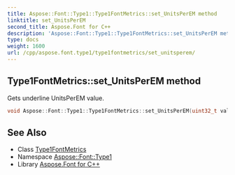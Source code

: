 ```yaml
---
title: Aspose::Font::Type1::Type1FontMetrics::set_UnitsPerEM method
linktitle: set_UnitsPerEM
second_title: Aspose.Font for C++
description: 'Aspose::Font::Type1::Type1FontMetrics::set_UnitsPerEM method. Gets underline UnitsPerEM value in C++.'
type: docs
weight: 1600
url: /cpp/aspose.font.type1/type1fontmetrics/set_unitsperem/
---
```

## Type1FontMetrics::set_UnitsPerEM method


Gets underline UnitsPerEM value.

```cpp
void Aspose::Font::Type1::Type1FontMetrics::set_UnitsPerEM(uint32_t value) override
```

## See Also

* Class [Type1FontMetrics](../)
* Namespace [Aspose::Font::Type1](../../)
* Library [Aspose.Font for C++](../../../)
